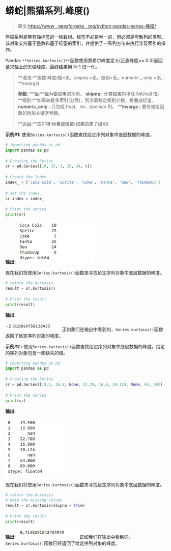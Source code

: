 # 蟒蛇|熊猫系列.峰度()

> 原文:[https://www . geesforgeks . org/python-pandas-series-峰度/](https://www.geeksforgeeks.org/python-pandas-series-kurtosis/)

熊猫系列是带有轴标签的一维数组。标签不必是唯一的，但必须是可散列的类型。该对象支持基于整数和基于标签的索引，并提供了一系列方法来执行涉及索引的操作。

Pandas `**Series.kurtosis()**`函数使用费希尔峰度定义(正态峰度== 0.0)返回请求轴上的无偏峰度。最终结果用 N-1 归一化。

> **语法:**级数.峰度(轴=无，skipna =无，级别=无，numeric _ only =无，**kwargs)
> 
> **参数:**
> **轴:**轴为要应用的功能。
> **skipna :** 计算结果时排除 NA/null 值。
> **级别:**如果轴是多索引(分层)，则沿着特定级别计数，折叠成标量。
> **numeric_only :** 只包括 float、int、boolean 列。
> ****kwargs :** 要传递给函数的附加关键字参数。
> 
> **返回:**库尔特:标量或级数(如果指定了级别)

**示例#1:** 使用`Series.kurtosis()`函数查找给定序列对象中底层数据的峰度。

```py
# importing pandas as pd
import pandas as pd

# Creating the Series
sr = pd.Series([10, 25, 3, 25, 24, 6])

# Create the Index
index_ = ['Coca Cola', 'Sprite', 'Coke', 'Fanta', 'Dew', 'ThumbsUp']

# set the index
sr.index = index_

# Print the series
print(sr)
```

**输出:**
![](img/fd618eb915e31aaa5ff211ddd4dbc40d.png)

现在我们将使用`Series.kurtosis()`函数来寻找给定序列对象中底层数据的峰度。

```py
# return the kurtosis
result = sr.kurtosis()

# Print the result
print(result)
```

**输出:**

![](img/e4df6d222183801bdb70c1986a3c098d.png)
正如我们在输出中看到的，`Series.kurtosis()`函数返回了给定序列对象的峰度。

**示例#2 :** 使用`Series.kurtosis()`函数查找给定序列对象中底层数据的峰度。给定的序列对象包含一些缺失的值。

```py
# importing pandas as pd
import pandas as pd

# Creating the Series
sr = pd.Series([19.5, 16.8, None, 22.78, 16.8, 20.124, None, 64, 89])

# Print the series
print(sr)
```

**输出:**

![](img/b718b47f6bd724c04e8a4f73ab97fbe8.png)

现在我们将使用`Series.kurtosis()`函数来寻找给定序列对象中底层数据的峰度。

```py
# return the kurtosis
# skip the missing values
result = sr.kurtosis(skipna = True)

# Print the result
print(result)
```

**输出:**
![](img/3e167384026f525f18a5d6c10a1b8857.png)
正如我们在输出中看到的，`Series.kurtosis()`函数已经返回了给定序列对象的峰度。